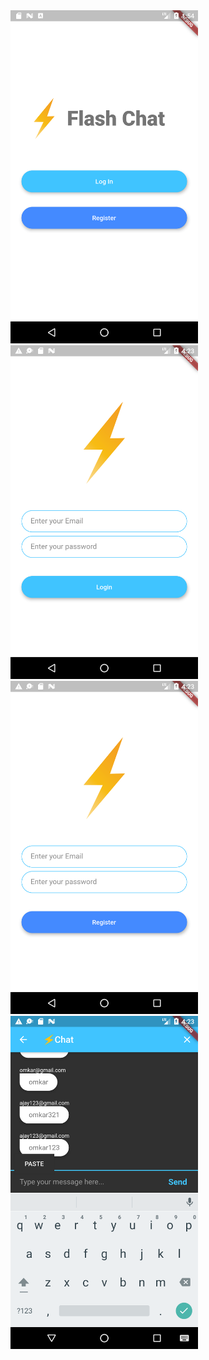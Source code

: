 
<img src="start.png" width ="300" >
<img src="login.png" width ="300" >
<img src="register.png" width ="300" >
<img src="chatscreen.png" width ="300" >
